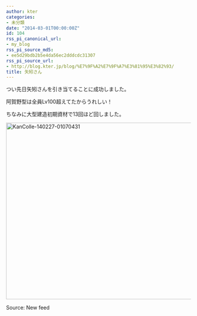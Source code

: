 ```yaml
---
author: kter
categories:
- 未分類
date: "2014-03-01T00:00:00Z"
id: 104
rss_pi_canonical_url:
- my_blog
rss_pi_source_md5:
- ee5d29bdb2b5e4da56ec2dddcdc31307
rss_pi_source_url:
- http://blog.kter.jp/blog/%E7%9F%A2%E7%9F%A7%E3%81%95%E3%82%93/
title: 矢矧さん
---
```

つい先日矢矧さんを引き当てることに成功しました。

阿賀野型は全員Lv100超えてたからうれしい！

ちなみに大型建造初期資材で13回ほど回しました。

[<img class="alignnone size-full wp-image-102" alt="KanColle-140227-01070431" src="http:&#047;&#047;img.kter.jp&#047;wp-content&#047;uploads&#047;2014&#047;03&#047;KanColle-140227-01070431.png" width="800" height="480" />](http:&#047;&#047;img.kter.jp&#047;wp-content&#047;uploads&#047;2014&#047;03&#047;KanColle-140227-01070431.png)

Source: New feed